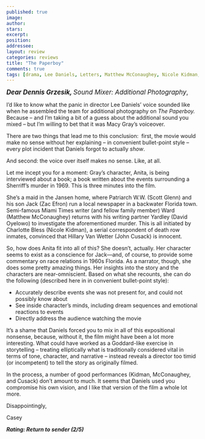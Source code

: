 ```yaml
---
published: true
image:
author: 
stars: 
excerpt: 
position: 
addressee: 
layout: review
categories: reviews
title: "The Paperboy"
comments: true
tags: [drama, Lee Daniels, Letters, Matthew McConaughey, Nicole Kidman, Zac Efron]
---
```

<div><p><span style="font-size:120%;"><strong><em><span class="full-image-block ssNonEditable"><span><a href="/letters/2012/10/26/the-paperboy.html"><img src="http://static.squarespace.com/static/5005f6bcc4aa41161b33e89e/5329cf1fe4b07c068ebf74de/5329cf1fe4b07c068ebf76e4/1351275666627/paperboy.jpg" alt="" /></a></span></span>Dear Dennis Grzesik, </em></strong><em>Sound Mixer: Additional Photography</em>,</span></p>
<p>I&rsquo;d like to know what the panic in director Lee Daniels&rsquo; voice sounded like when he assembled the team for additional photography on <em>The Paperboy.</em> Because &ndash; and I&rsquo;m taking a bit of a guess about the additional sound you mixed &ndash; but I&rsquo;m willing to bet that it was Macy Gray&rsquo;s voiceover.</p>
<p>There are two things that lead me to this conclusion:&nbsp; first, the movie would make no sense without her explaining &ndash; in convenient bullet-point style &ndash; every plot incident that Daniels forgot to actually <em>show</em>.</p>
<p>And second: the voice over itself makes no sense. Like, at all.</p>
<p>Let me incept you for a moment: Gray&rsquo;s character, Anita, is being interviewed about a book; a book written about the events surrounding a Sherriff&rsquo;s murder in 1969. This is three minutes into the film.</p>
<p>She&rsquo;s a maid in the Jansen home, where Patriarch W.W. (Scott Glenn) and his son Jack (Zac Efron) run a local newspaper in a backwater Florida town. Semi-famous Miami Times writer (and fellow family member) Ward (Matthew McConaughey) returns with his writing partner Yardley (David Oyelowo) to investigate the aforementioned murder. This is all initiated by Charlotte Bless (Nicole Kidman), a serial correspondent of death row inmates, convinced that Hillary Van Wetter (John Cusack) is innocent.</p>
<p>So, how does Anita fit into all of this? She doesn&rsquo;t, actually. Her character seems to exist as a conscience for Jack&mdash;and, of course, to provide some commentary on race relations in 1960s Florida. As a narrator, though, she does some pretty amazing things. Her insights into the story and the characters are near-omniscient. Based on what she recounts, she can do the following (described here in in convenient bullet-point style):</p>
<ul>
<li>Accurately describe events she was not present for, and could not possibly know about</li>
<li>See inside character&rsquo;s minds, including dream sequences and emotional reactions to events </li>
<li>Directly address the audience watching the movie </li>
</ul>
<p>It&rsquo;s a shame that Daniels forced you to mix in all of this expositional nonsense, because, without it, the film might have been a lot more interesting. What could have worked as a Goddard-like exercise in storytelling &ndash; treating elliptically what is traditionally considered vital in terms of tone, character, and narrative &ndash; instead reveals a director too timid (or incompetent) to tell the story as originally filmed.</p>
<p>In the process, a number of good performances (Kidman, McConaughey, and Cusack) don&rsquo;t amount to much. It seems that Daniels used you compromise his own vision, and I like that version of the film a whole lot more.</p>
<p>Disappointingly,</p>
<p>Casey</p>
<p><strong><em>Rating: Return to sender (2/5)</em></strong></p></div>
